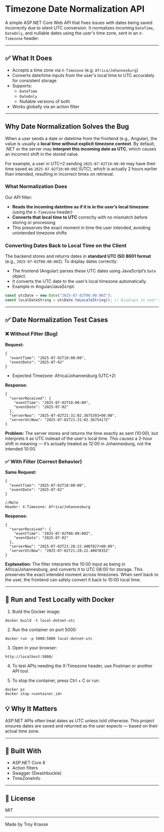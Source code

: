 
# Timezone Date Normalization API

A simple ASP.NET Core Web API that fixes issues with dates being saved incorrectly due to silent UTC conversion. It normalizes incoming `DateTime`, `DateOnly`, and nullable dates using the user's time zone, sent in an `X-Timezone` header.

---

## ✅ What It Does

- Accepts a time zone via `X-Timezone` (e.g. `Africa/Johannesburg`)
- Converts date/time inputs from the user's local time to UTC accurately for consistent storage
- Supports:
  - `DateTime`
  - `DateOnly`
  - Nullable versions of both
- Works globally via an action filter

---

## Why Date Normalization Solves the Bug

When a user sends a date or datetime from the frontend (e.g., Angular), the value is usually a **local time without explicit timezone context**. By default, .NET or the server may **interpret this incoming date as UTC**, which causes an incorrect shift in the stored value.

For example, a user in UTC+2 sending `2025-07-02T10:00:00` may have their time saved as `2025-07-02T10:00:00Z` (UTC), which is actually 2 hours earlier than intended, resulting in incorrect times on retrieval.

### What Normalization Does

Our API filter:

- **Reads the incoming datetime as if it is in the user’s local timezone** (using the `X-Timezone` header)
- **Converts that local time to UTC** correclty with no mismatch before storing or processing
- This preserves the exact moment in time the user intended, avoiding unintended timezone shifts

### Converting Dates Back to Local Time on the Client

The backend stores and returns dates in **standard UTC ISO 8601 format** (e.g., `2025-07-02T08:00:00Z`). To display dates correctly:

- The frontend (Angular) parses these UTC dates using JavaScript’s `Date` object.
- It converts the UTC date to the user’s local timezone automatically.
- Example in Angular/JavaScript:

```typescript
const utcDate = new Date("2025-07-02T08:00:00Z");
const localDateString = utcDate.toLocaleString(); // Displays in user's local timezone
```
---

## ✅ Date Normalization Test Cases

### ❌ Without Filter (Bug)

**Request:**

```
{
  "eventTime": "2025-07-02T10:00:00",
  "eventDate": "2025-07-02"
}
```
- Expected Timezone: Africa/Johannesburg (UTC+2)

**Response:**
```
{
  "serverReceived": {
    "eventTime": "2025-07-02T10:00:00",
    "eventDate": "2025-07-02"
  },
  "serverNow": "2025-07-02T21:31:02.3675393+00:00",
  "serverUtcNow": "2025-07-02T21:31:02.3675417Z"
}
```
**Problem:** 
The server stores and returns the time exactly as sent (10:00), but interprets it as UTC instead of the user's local time. This causes a 2-hour shift in meaning — it’s actually treated as 12:00 in Johannesburg, not the intended 10:00.

### ✅ With Filter (Correct Behavior)
**Same Request:**
```
{
  "eventTime": "2025-07-02T10:00:00",
  "eventDate": "2025-07-02"
}

//Note
Header: X-Timezone: Africa/Johannesburg
```

**Response:**
```
{
  "serverReceived": {
    "eventTime": "2025-07-02T08:00:00Z",
    "eventDate": "2025-07-02"
  },
  "serverNow": "2025-07-02T21:28:22.4007827+00:00",
  "serverUtcNow": "2025-07-02T21:28:22.4007835Z"
}
```

**Explanation:**
The filter interprets the 10:00 input as being in Africa/Johannesburg, and converts it to UTC 08:00 for storage. This preserves the exact intended moment across timezones. When sent back to the user, the frontend can safely convert it back to 10:00 local time.

---
## 🚀 Run and Test Locally with Docker

1. Build the Docker image:

```
docker build -t local-dotnet-utc
```
2. Run the container on port 5000:
```
docker run -p 5000:5000 local-dotnet-utc
```

3. Open in your browser:
```
http://localhost:5000/
```

4. To test APIs needing the X-Timezone header, use Postman or another API tool.

5. To stop the container, press Ctrl + C or run:
```
docker ps
docker stop <container_id>
```

## 💡 Why It Matters

ASP.NET APIs often treat dates as UTC unless told otherwise. This project ensures dates are saved and returned as the user expects — based on their actual time zone.

---

## 🧱 Built With

* ASP.NET Core 8
* Action filters
* Swagger (Swashbuckle)
* TimeZoneInfo

---

## 📄 License
MIT

---
Made by Troy Krause
